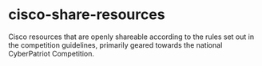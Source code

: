 # cisco-share-resources
Cisco resources that are openly shareable according to the rules set out in the competition guidelines, primarily geared towards the national CyberPatriot Competition.
